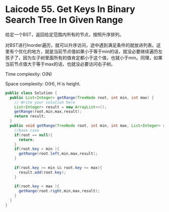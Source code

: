 # Laicode 55. Get Keys In Binary Search Tree In Given Range

给定一个BST，返回给定范围内所有的节点，按照升序排列。

对BST进行Inorder遍历，就可以升序访问，途中遇到满足条件的就放进列表。这里有个优化的地方，就是当前节点值如果小于等于min的话，就没必要继续遍历左孩子了，因为左子树里面所有的值肯定都小于这个值，也就小于min。同理，如果当前节点值大于等于max的话，也就没必要访问右子树。



Time complexity: O(N)

Space complexity: O(H), H is height.

```java
public class Solution {
  public List<Integer> getRange(TreeNode root, int min, int max) {
    // Write your solution here
    List<Integer> result = new ArrayList<>();
    getRange(root,min,max,result);
    return result;
  }
  public void getRange(TreeNode root, int min, int max, List<Integer> result){
    //base case
    if(root == null){
      return;
    }
    if(root.key > min ){
      getRange(root.left,min,max,result);
    }
    
    if(root.key >= min && root.key <= max){
      result.add(root.key);
    }
    
    if(root.key < max ){
      getRange(root.right,min,max,result);
    }
  }
}

```